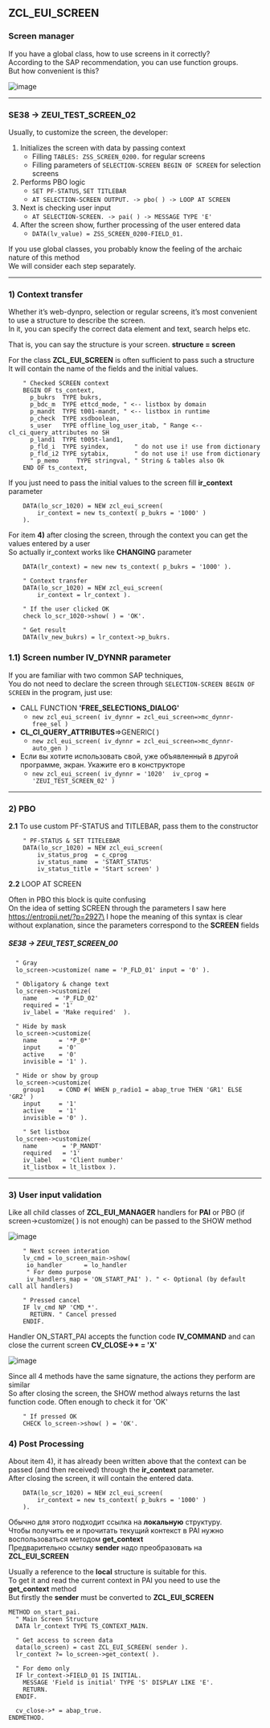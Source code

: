 ## ZCL_EUI_SCREEN

### Screen manager

If you have a global class, how to use screens in it correctly?\
According to the SAP recommendation, you can use function groups.\
But how convenient is this? 

![image](https://user-images.githubusercontent.com/36256417/81061683-3887b580-8eee-11ea-8343-b55a1da73fc8.png)

***

### SE38 -> ZEUI_TEST_SCREEN_02

Usually, to customize the screen, the developer:
1. Initializes the screen with data by passing context
    * Filling `TABLES: ZSS_SCREEN_0200.` for regular screens
    * Filling parameters of `SELECTION-SCREEN BEGIN OF SCREEN` for selection screens    
1. Performs PBO logic
    * `SET PF-STATUS`, `SET TITLEBAR`
    * `AT SELECTION-SCREEN OUTPUT. -> pbo( ) -> LOOP AT SCREEN`    
1. Next is checking user input
    * `AT SELECTION-SCREEN. -> pai( ) -> MESSAGE TYPE 'E'`    
1. After the screen show, further processing of the user entered data
    * `DATA(lv_value) = ZSS_SCREEN_0200-FIELD_01.`

If you use global classes, you probably know the feeling of the archaic nature of this method\
We will consider each step separately.
    
---

### 1) Context transfer

Whether it’s web-dynpro, selection or regular screens, it’s most convenient to use a structure to describe the screen.\
In it, you can specify the correct data element and text, search helps etc.

That is, you can say the structure is your screen. **structure = screen**

For the class **ZCL_EUI_SCREEN** is often sufficient to pass such a structure\
It will contain the name of the fields and the initial values.
```abap
    " Checked SCREEN context
    BEGIN OF ts_context,
      p_bukrs  TYPE bukrs,
      p_bdc_m  TYPE ettcd_mode, " <-- listbox by domain
      p_mandt  TYPE t001-mandt, " <-- listbox in runtime
      p_check  TYPE xsdboolean,
      s_user   TYPE offline_log_user_itab, " Range <-- cl_ci_query_attributes no SH
      p_land1  TYPE t005t-land1,
      p_fld_i  TYPE syindex,       " do not use i! use from dictionary
      p_fld_i2 TYPE sytabix,       " do not use i! use from dictionary
      " p_memo     TYPE stringval, " String & tables also Ok
    END OF ts_context,
```

If you just need to pass the initial values to the screen fill **ir_context** parameter
```abap
    DATA(lo_scr_1020) = NEW zcl_eui_screen(
        ir_context = new ts_context( p_bukrs = '1000' )
    ).
```   
         
For item **4)** after closing the screen, through the context you can get the values entered by a user\
So actually ir_context works like **CHANGING** parameter

```abap
    DATA(lr_context) = new new ts_context( p_bukrs = '1000' ).

    " Context transfer
    DATA(lo_scr_1020) = NEW zcl_eui_screen(
        ir_context = lr_context ).

    " If the user clicked OK
    check lo_scr_1020->show( ) = 'OK'.

    " Get result
    DATA(lv_new_bukrs) = lr_context->p_bukrs.
```


### 1.1) Screen number IV_DYNNR parameter

If you are familiar with two common SAP techniques,\
You do not need to declare the screen through `SELECTION-SCREEN BEGIN OF SCREEN` in the program, just use:

* CALL FUNCTION **'FREE_SELECTIONS_DIALOG'**
    * `new zcl_eui_screen( iv_dynnr = zcl_eui_screen=>mc_dynnr-free_sel )`    
* **CL_CI_QUERY_ATTRIBUTES**=>GENERIC( )
    * `new zcl_eui_screen( iv_dynnr = zcl_eui_screen=>mc_dynnr-auto_gen )`
* Если вы хотите использовать свой, уже объявленный в другой программе, экран. Укажите его в конструкторе
    * `new zcl_eui_screen( iv_dynnr = '1020'  iv_cprog = 'ZEUI_TEST_SCREEN_02' )`
    
***

### 2) PBO
**2.1** To use custom PF-STATUS and TITLEBAR, pass them to the constructor

```abap
    " PF-STATUS & SET TITELEBAR 
    DATA(lo_scr_1020) = NEW zcl_eui_screen(
        iv_status_prog  = c_cprog
        iv_status_name  = 'START_STATUS'
        iv_status_title = 'Start screen' )
```

**2.2** LOOP AT SCREEN

Often in PBO this block is quite confusing\
On the idea of setting SCREEN through the parameters I saw here https://entropii.net/?p=2927\
I hope the meaning of this syntax is clear without explanation, since the parameters correspond to the **SCREEN** fields

##### SE38 -> ZEUI_TEST_SCREEN_00
```abap
  " Gray
  lo_screen->customize( name = 'P_FLD_01' input = '0' ).

  " Obligatory & change text
  lo_screen->customize(
    name     = 'P_FLD_02'
    required = '1'
    iv_label = 'Make required'  ).

  " Hide by mask
  lo_screen->customize(
    name      = '*P_0*'
    input     = '0'
    active    = '0'
    invisible = '1' ).

  " Hide or show by group
  lo_screen->customize(
    group1    = COND #( WHEN p_radio1 = abap_true THEN 'GR1' ELSE 'GR2' )
    input     = '1'
    active    = '1'
    invisible = '0' ).

    " Set listbox
  lo_screen->customize(
    name       = 'P_MANDT'
    required   = '1'
    iv_label   = 'Client number'
    it_listbox = lt_listbox ).
```

***

### 3) User input validation
Like all child classes of **ZCL_EUI_MANAGER** handlers for **PAI** or PBO (if screen->customize( ) is not enough) can be passed to the SHOW method

![image](https://user-images.githubusercontent.com/36256417/81134948-cb1c6900-8f6f-11ea-8182-0d62843492ef.png)

```abap
    " Next screen interation
    lv_cmd = lo_screen_main->show(
     io_handler      = lo_handler
     " For demo purpose
     iv_handlers_map = 'ON_START_PAI' ). " <- Optional (by default call all handlers)

    " Pressed cancel
    IF lv_cmd NP 'CMD_*'.
      RETURN. " Cancel pressed
    ENDIF.
```

Handler ON_START_PAI accepts the function code **IV_COMMAND** and can close the current screen __CV_CLOSE->* = 'X'__ 

![image](https://user-images.githubusercontent.com/36256417/81135290-f3589780-8f70-11ea-8767-f66fd56b1c55.png)


Since all 4 methods have the same signature, the actions they perform are similar\
So after closing the screen, the SHOW method always returns the last function code. Often enough to check it for 'OK'

```abap
    " If pressed OK
    CHECK lo_screen->show( ) = 'OK'.
``` 

### 4) Post Processing
About item 4), it has already been written above that the context can be passed (and then received) through the **ir_context** parameter.\
After closing the screen, it will contain the entered data.

```abap
    DATA(lo_scr_1020) = NEW zcl_eui_screen(
        ir_context = new ts_context( p_bukrs = '1000' )
    ).
```

Обычно для этого подходит ссылка на **локальную** структуру.\
Чтобы получить ее и прочитать текущий контекст в PAI нужно воспользоваться методом **get_context**\
Предварительно ссылку **sender** надо преобразовать на **ZCL_EUI_SCREEN**

Usually a reference to the **local** structure is suitable for this.\
To get it and read the current context in PAI you need to use the **get_context** method\
But firstly the **sender** must be converted to **ZCL_EUI_SCREEN**

```abap
METHOD on_start_pai.  
  " Main Screen Structure
  DATA lr_context TYPE TS_CONTEXT_MAIN.

  " Get access to screen data
  data(lo_screen) = cast ZCL_EUI_SCREEN( sender ).
  lr_context ?= lo_screen->get_context( ).

  " For demo only
  IF lr_context->FIELD_01 IS INITIAL.
    MESSAGE 'Field is initial' TYPE 'S' DISPLAY LIKE 'E'.
    RETURN.
  ENDIF.

  cv_close->* = abap_true.
ENDMETHOD.
```